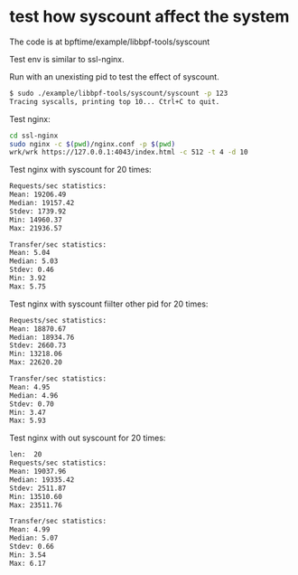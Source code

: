# test how syscount affect the system

The code is at bpftime/example/libbpf-tools/syscount

Test env is similar to ssl-nginx.

Run with an unexisting pid to test the effect of syscount.

```sh
$ sudo ./example/libbpf-tools/syscount/syscount -p 123
Tracing syscalls, printing top 10... Ctrl+C to quit.
```

Test nginx:

```sh
cd ssl-nginx
sudo nginx -c $(pwd)/nginx.conf -p $(pwd)
wrk/wrk https://127.0.0.1:4043/index.html -c 512 -t 4 -d 10
```

Test nginx with syscount for 20 times:

```sh
Requests/sec statistics:
Mean: 19206.49
Median: 19157.42
Stdev: 1739.92
Min: 14960.37
Max: 21936.57

Transfer/sec statistics:
Mean: 5.04
Median: 5.03
Stdev: 0.46
Min: 3.92
Max: 5.75
```

Test nginx with syscount fiilter other pid for 20 times:

```sh
Requests/sec statistics:
Mean: 18870.67
Median: 18934.76
Stdev: 2660.73
Min: 13218.06
Max: 22620.20

Transfer/sec statistics:
Mean: 4.95
Median: 4.96
Stdev: 0.70
Min: 3.47
Max: 5.93
```

Test nginx with out syscount for 20 times:

```sh
len:  20
Requests/sec statistics:
Mean: 19037.96
Median: 19335.42
Stdev: 2511.87
Min: 13510.60
Max: 23511.76

Transfer/sec statistics:
Mean: 4.99
Median: 5.07
Stdev: 0.66
Min: 3.54
Max: 6.17
```
